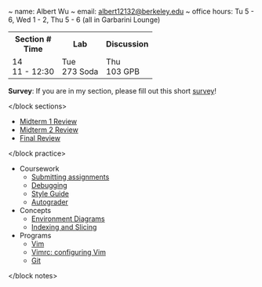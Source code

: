~ name: Albert Wu
~ email: albert12132@berkeley.edu
~ office hours: Tu 5 - 6, Wed 1 - 2, Thu 5 - 6 (all in Garbarini Lounge)

<block sections>

<table>
  <tr>
    <th>Section #<br/>Time</th>
    <th>Lab</th>
    <th>Discussion</th>
  </tr>
  <tr>
    <td>14<br/>11 - 12:30</td>
    <td>Tue<br/>273 Soda</td>
    <td>Thu<br/>103 GPB</td>
  </tr>
</table>

**Survey**: If you are in my section, please fill out this short
[survey](http://goo.gl/forms/Zuw6YSrKxS)!

</block sections>

<block practice>

* [Midterm 1 Review](review/mt1)
* [Midterm 2 Review](review/mt2)
* [Final Review](review/final)

</block practice>

<block notes>

* Coursework
    * [Submitting assignments](notes/submission)
    * [Debugging](notes/debugging)
    * [Style Guide](notes/style_guide)
    * [Autograder](notes/autograder)
* Concepts
    * [Environment Diagrams](notes/environments)
    * [Indexing and Slicing](notes/indexing)
* Programs
    * [Vim](notes/vim)
    * [Vimrc: configuring Vim](notes/vimrc)
    * [Git](notes/git)

</block notes>
